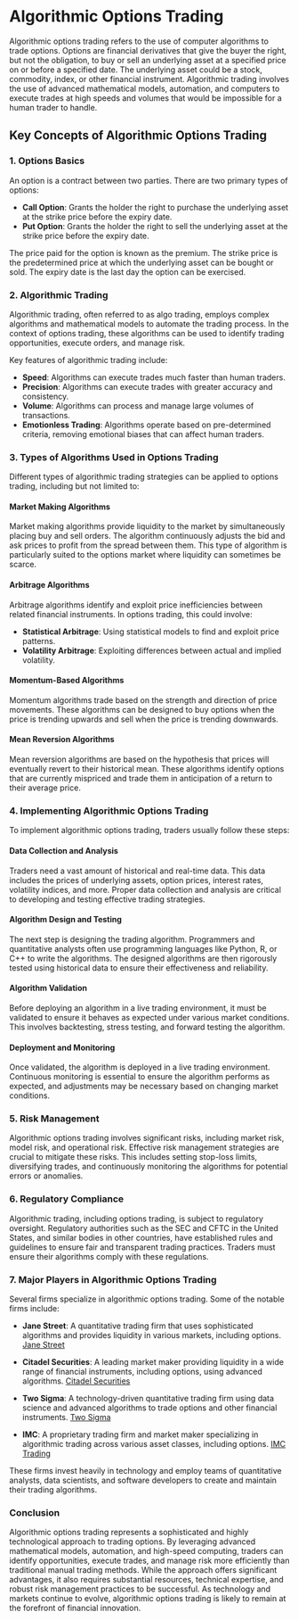 # Algorithmic Options Trading

Algorithmic options trading refers to the use of computer algorithms to trade options. Options are financial derivatives that give the buyer the right, but not the obligation, to buy or sell an underlying asset at a specified price on or before a specified date. The underlying asset could be a stock, commodity, index, or other financial instrument. Algorithmic trading involves the use of advanced mathematical models, automation, and computers to execute trades at high speeds and volumes that would be impossible for a human trader to handle.

## Key Concepts of Algorithmic Options Trading

### 1. Options Basics

An option is a contract between two parties. There are two primary types of options:
- **Call Option**: Grants the holder the right to purchase the underlying asset at the strike price before the expiry date.
- **Put Option**: Grants the holder the right to sell the underlying asset at the strike price before the expiry date.

The price paid for the option is known as the premium. The strike price is the predetermined price at which the underlying asset can be bought or sold. The expiry date is the last day the option can be exercised.

### 2. Algorithmic Trading

Algorithmic trading, often referred to as algo trading, employs complex algorithms and mathematical models to automate the trading process. In the context of options trading, these algorithms can be used to identify trading opportunities, execute orders, and manage risk. 

Key features of algorithmic trading include:
- **Speed**: Algorithms can execute trades much faster than human traders.
- **Precision**: Algorithms can execute trades with greater accuracy and consistency.
- **Volume**: Algorithms can process and manage large volumes of transactions.
- **Emotionless Trading**: Algorithms operate based on pre-determined criteria, removing emotional biases that can affect human traders.

### 3. Types of Algorithms Used in Options Trading

Different types of algorithmic trading strategies can be applied to options trading, including but not limited to:

#### Market Making Algorithms

Market making algorithms provide liquidity to the market by simultaneously placing buy and sell orders. The algorithm continuously adjusts the bid and ask prices to profit from the spread between them. This type of algorithm is particularly suited to the options market where liquidity can sometimes be scarce.

#### Arbitrage Algorithms

Arbitrage algorithms identify and exploit price inefficiencies between related financial instruments. In options trading, this could involve:
- **Statistical Arbitrage**: Using statistical models to find and exploit price patterns.
- **Volatility Arbitrage**: Exploiting differences between actual and implied volatility.

#### Momentum-Based Algorithms

Momentum algorithms trade based on the strength and direction of price movements. These algorithms can be designed to buy options when the price is trending upwards and sell when the price is trending downwards.

#### Mean Reversion Algorithms

Mean reversion algorithms are based on the hypothesis that prices will eventually revert to their historical mean. These algorithms identify options that are currently mispriced and trade them in anticipation of a return to their average price.

### 4. Implementing Algorithmic Options Trading

To implement algorithmic options trading, traders usually follow these steps:

#### Data Collection and Analysis

Traders need a vast amount of historical and real-time data. This data includes the prices of underlying assets, option prices, interest rates, volatility indices, and more. Proper data collection and analysis are critical to developing and testing effective trading strategies.

#### Algorithm Design and Testing

The next step is designing the trading algorithm. Programmers and quantitative analysts often use programming languages like Python, R, or C++ to write the algorithms. The designed algorithms are then rigorously tested using historical data to ensure their effectiveness and reliability. 

#### Algorithm Validation

Before deploying an algorithm in a live trading environment, it must be validated to ensure it behaves as expected under various market conditions. This involves backtesting, stress testing, and forward testing the algorithm.

#### Deployment and Monitoring

Once validated, the algorithm is deployed in a live trading environment. Continuous monitoring is essential to ensure the algorithm performs as expected, and adjustments may be necessary based on changing market conditions.

### 5. Risk Management

Algorithmic options trading involves significant risks, including market risk, model risk, and operational risk. Effective risk management strategies are crucial to mitigate these risks. This includes setting stop-loss limits, diversifying trades, and continuously monitoring the algorithms for potential errors or anomalies.

### 6. Regulatory Compliance

Algorithmic trading, including options trading, is subject to regulatory oversight. Regulatory authorities such as the SEC and CFTC in the United States, and similar bodies in other countries, have established rules and guidelines to ensure fair and transparent trading practices. Traders must ensure their algorithms comply with these regulations.

### 7. Major Players in Algorithmic Options Trading

Several firms specialize in algorithmic options trading. Some of the notable firms include:

- **Jane Street**: A quantitative trading firm that uses sophisticated algorithms and provides liquidity in various markets, including options.
  [Jane Street](https://www.janestreet.com/)

- **Citadel Securities**: A leading market maker providing liquidity in a wide range of financial instruments, including options, using advanced algorithms.
  [Citadel Securities](https://www.citadelsecurities.com/)

- **Two Sigma**: A technology-driven quantitative trading firm using data science and advanced algorithms to trade options and other financial instruments.
  [Two Sigma](https://www.twosigma.com/)

- **IMC**: A proprietary trading firm and market maker specializing in algorithmic trading across various asset classes, including options.
  [IMC Trading](https://www.imc.com/)

These firms invest heavily in technology and employ teams of quantitative analysts, data scientists, and software developers to create and maintain their trading algorithms.

### Conclusion

Algorithmic options trading represents a sophisticated and highly technological approach to trading options. By leveraging advanced mathematical models, automation, and high-speed computing, traders can identify opportunities, execute trades, and manage risk more efficiently than traditional manual trading methods. While the approach offers significant advantages, it also requires substantial resources, technical expertise, and robust risk management practices to be successful. As technology and markets continue to evolve, algorithmic options trading is likely to remain at the forefront of financial innovation.